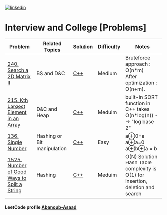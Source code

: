 <a href="https://www.linkedin.com/in/abanoub-asaad"><img src="https://www.dennyzhang.com/wp-content/uploads/sns/linkedin.png" alt="linkedin" /></a> 

# Interview and College [Problems] 


 Problem | Related Topics  | Solution | Difficulty | Notes
  -- | -- | -- | -- | ---
[240. Search a 2D Matrix II](https://leetcode.com/problems/search-a-2d-matrix-ii)| BS and D&C | [C++](https://github.com/Abanoub-Asaad/ProblemSolving/blob/master/Interview%20%26%20College%20%5BProblems%5D/240.%20Search%20a%202D%20Matrix%20II.cpp) | Medium | Bruteforce approach : O(n*m) <br> After optimization : O(n+m).
[215. Kth Largest Element in an Array](https://leetcode.com/problems/kth-largest-element-in-an-array/)| D&C and Heap | [C++](https://github.com/Abanoub-Asaad/ProblemSolving/blob/master/Interview%20%26%20College%20%5BProblems%5D/215.%20Kth%20Largest%20Element%20in%20an%20Array.cpp) | Meduim | built-in SORT function in C++ takes O(n*log(n)) --> "log base 2"
[136. Single Number](https://leetcode.com/problems/single-number/)| Hashing or Bit manipulation | [C++](https://github.com/Abanoub-Asaad/ProblemSolving/blob/master/Interview%20%26%20College%20%5BProblems%5D/136.%20Single%20Number.cpp) | Easy | a⊕0=a <br> a⊕a=0 <br> a⊕b⊕a = b
[1525. Number of Good Ways to Split a String](https://leetcode.com/problems/number-of-good-ways-to-split-a-string/)| Hashing | [C++](https://github.com/Abanoub-Asaad/ProblemSolving/blob/master/Interview%20%26%20College%20%5BProblems%5D/1525.%20Number%20of%20Good%20Ways%20to%20Split%20a%20String.cpp) | Meduim | O(N) Solution <br>  Hash Table complexity is O(1) for insertion, deletion and search

#### LeetCode profile [Abanoub-Asaad](https://leetcode.com/abanoub-asaad/)
